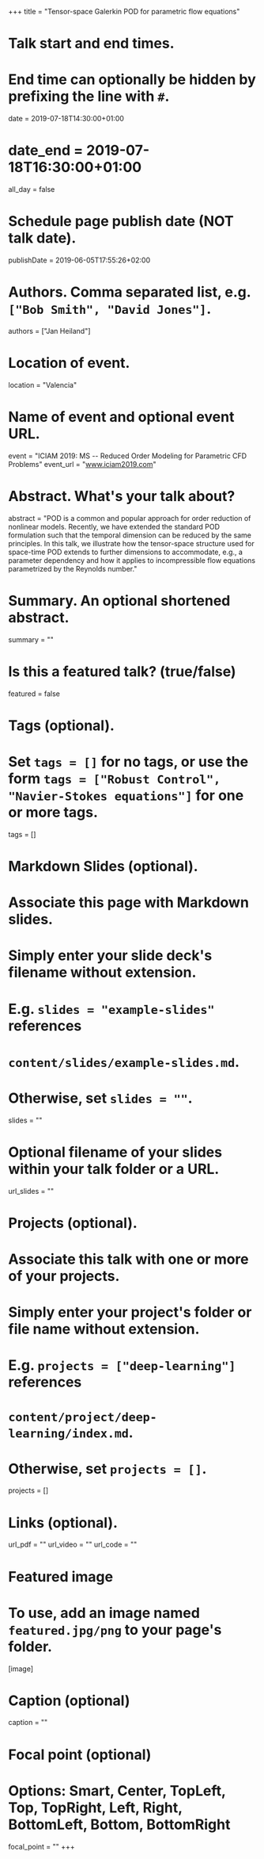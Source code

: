 +++
title = "Tensor-space Galerkin POD for parametric flow equations"

# Talk start and end times.
#   End time can optionally be hidden by prefixing the line with `#`.
date = 2019-07-18T14:30:00+01:00
# date_end = 2019-07-18T16:30:00+01:00
all_day = false

# Schedule page publish date (NOT talk date).
publishDate = 2019-06-05T17:55:26+02:00

# Authors. Comma separated list, e.g. `["Bob Smith", "David Jones"]`.
authors = ["Jan Heiland"]

# Location of event.
location = "Valencia"

# Name of event and optional event URL.
event = "ICIAM 2019: MS -- Reduced Order Modeling for Parametric CFD Problems"
event_url = "www.iciam2019.com"

# Abstract. What's your talk about?
abstract = "POD is a common and popular approach for order reduction of nonlinear models. Recently, we have extended the standard POD formulation such that the temporal dimension can be reduced by the same principles. In this talk, we illustrate how the tensor-space structure used for space-time POD extends to further dimensions to accommodate, e.g., a parameter dependency and how it applies to incompressible flow equations parametrized by the Reynolds number."

# Summary. An optional shortened abstract.
summary = ""

# Is this a featured talk? (true/false)
featured = false

# Tags (optional).
#   Set `tags = []` for no tags, or use the form `tags = ["Robust Control", "Navier-Stokes equations"]` for one or more tags.
tags = []

# Markdown Slides (optional).
#   Associate this page with Markdown slides.
#   Simply enter your slide deck's filename without extension.
#   E.g. `slides = "example-slides"` references 
#   `content/slides/example-slides.md`.
#   Otherwise, set `slides = ""`.
slides = ""

# Optional filename of your slides within your talk folder or a URL.
url_slides = ""

# Projects (optional).
#   Associate this talk with one or more of your projects.
#   Simply enter your project's folder or file name without extension.
#   E.g. `projects = ["deep-learning"]` references 
#   `content/project/deep-learning/index.md`.
#   Otherwise, set `projects = []`.
projects = []

# Links (optional).
url_pdf = ""
url_video = ""
url_code = ""

# Featured image
# To use, add an image named `featured.jpg/png` to your page's folder. 
[image]
  # Caption (optional)
  caption = ""

  # Focal point (optional)
  # Options: Smart, Center, TopLeft, Top, TopRight, Left, Right, BottomLeft, Bottom, BottomRight
  focal_point = ""
+++
